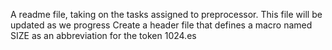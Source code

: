 A readme file, taking on the tasks assigned to preprocessor. This file will be updated as we progress
Create a header file that defines a macro named SIZE as an abbreviation for the token 1024.es